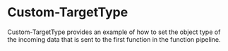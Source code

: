 # Custom-TargetType

Custom-TargetType provides an example of how to set the object type of the incoming data that is 
sent to the first function in the function pipeline.
